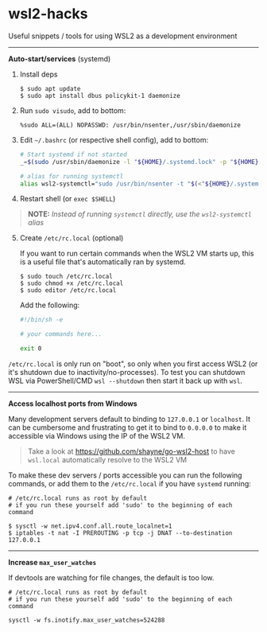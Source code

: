 # wsl2-hacks
Useful snippets / tools for using WSL2 as a development environment

---

**Auto-start/services** (systemd)
1. Install deps

    ```shell
    $ sudo apt update
    $ sudo apt install dbus policykit-1 daemonize
    ```

2. Run `sudo visudo`, add to bottom:

    ```
    %sudo ALL=(ALL) NOPASSWD: /usr/bin/nsenter,/usr/sbin/daemonize
    ```

3. Edit `~/.bashrc` (or respective shell config), add to bottom:

    ```sh
    # Start systemd if not started
    _=$(sudo /usr/sbin/daemonize -l "${HOME}/.systemd.lock" -p "${HOME}/.systemd.pid" /usr/bin/unshare -fp --mount-proc /lib/systemd/systemd 2>&1)
    
    # alias for running systemctl
    alias wsl2-systemctl="sudo /usr/bin/nsenter -t "$(<"${HOME}/.systemd.pid")" -m -p sudo -u $USER systemctl"
    ```

4. Restart shell (or `exec $SHELL`)

> **NOTE:** *Instead of running `systemctl` directly, use the `wsl2-systemctl` alias*

5. Create `/etc/rc.local` (optional)

    If you want to run certain commands when the WSL2 VM starts up, this is a useful file that's automatically ran by systemd.
    
    ```shell
    $ sudo touch /etc/rc.local
    $ sudo chmod +x /etc/rc.local
    $ sudo editor /etc/rc.local
    ```
    
    Add the following:
    ```sh
    #!/bin/sh -e
    
    # your commands here...
    
    exit 0
    ```

`/etc/rc.local` is only run on "boot", so only when you first access WSL2 (or it's shutdown due to inactivity/no-processes).
To test you can shutdown WSL via PowerShell/CMD `wsl --shutdown` then start it back up with `wsl`.

---

**Access localhost ports from Windows**

Many development servers default to binding to `127.0.0.1` or `localhost`. It can be cumbersome and frustrating to get it to bind to `0.0.0.0` to make it accessible via Windows using the IP of the WSL2 VM.

> Take a look at https://github.com/shayne/go-wsl2-host to have `wsl.local` automatically resolve to the WSL2 VM

To make these dev servers / ports accessible you can run the following commands, or add them to the `/etc/rc.local` if you have `systemd` running:

```shell
# /etc/rc.local runs as root by default
# if you run these yourself add 'sudo' to the beginning of each command

$ sysctl -w net.ipv4.conf.all.route_localnet=1
$ iptables -t nat -I PREROUTING -p tcp -j DNAT --to-destination 127.0.0.1 
```

---

**Increase `max_user_watches`**

If devtools are watching for file changes, the default is too low.

```
# /etc/rc.local runs as root by default
# if you run these yourself add 'sudo' to the beginning of each command

sysctl -w fs.inotify.max_user_watches=524288
```

